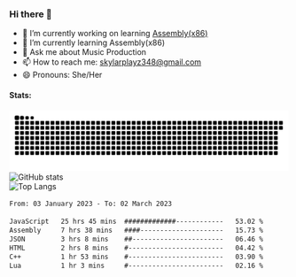 ### Hi there 👋

- 🔭 I’m currently working on learning [Assembly(x86)](https://github.com/SkylarPlayz348/Assembly-Coding)
- 🌱 I’m currently learning Assembly(x86)
- 💬 Ask me about Music Production
- 📫 How to reach me: skylarplayz348@gmail.com
- 😄 Pronouns: She/Her

#### Stats:
![Snake](https://raw.githubusercontent.com/Skylarplayz348/Skylarplayz348/snake/github-contribution-grid-snake-dark.svg)
<br>
![GitHub stats](https://github-readme-stats.vercel.app/api?username=skylarplayz348&count_private=true&show_icons=true&theme=omni)
<br>
![Top Langs](https://github-readme-stats.vercel.app/api/top-langs/?username=skylarplayz348&layout=compact&theme=omni)
<!--START_SECTION:waka-->

```text
From: 03 January 2023 - To: 02 March 2023

JavaScript   25 hrs 45 mins  #############------------   53.02 %
Assembly     7 hrs 38 mins   ####---------------------   15.73 %
JSON         3 hrs 8 mins    ##-----------------------   06.46 %
HTML         2 hrs 8 mins    #------------------------   04.42 %
C++          1 hr 53 mins    #------------------------   03.90 %
Lua          1 hr 3 mins     #------------------------   02.16 %
```

<!--END_SECTION:waka-->

